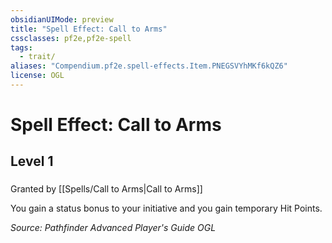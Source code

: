 ```yaml
---
obsidianUIMode: preview
title: "Spell Effect: Call to Arms"
cssclasses: pf2e,pf2e-spell
tags:
  - trait/
aliases: "Compendium.pf2e.spell-effects.Item.PNEGSVYhMKf6kQZ6"
license: OGL
---
```

# Spell Effect: Call to Arms
## Level 1
### 






Granted by [[Spells/Call to Arms|Call to Arms]]

You gain a status bonus to your initiative and you gain temporary Hit Points.

*Source: Pathfinder Advanced Player's Guide*
*OGL*